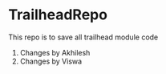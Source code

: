 # TrailheadRepo
This repo is to save all trailhead module code
1. Changes by Akhilesh
2. Changes by Viswa
